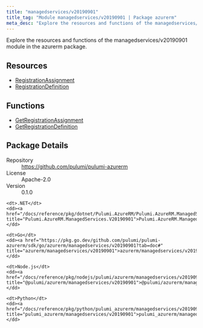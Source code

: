 ```yaml
---
title: "managedservices/v20190901"
title_tag: "Module managedservices/v20190901 | Package azurerm"
meta_desc: "Explore the resources and functions of the managedservices/v20190901 module in the azurerm package."
---
```


<!-- WARNING: this file was generated by Pulumi Docs Generator. -->
<!-- Do not edit by hand unless you're certain you know what you are doing! -->

Explore the resources and functions of the managedservices/v20190901 module in the azurerm package.

<h2 id="resources">Resources</h2>
<ul class="api">
    <li><a href="registrationassignment" title="RegistrationAssignment"><span class="symbol resource"></span>RegistrationAssignment</a></li>
    <li><a href="registrationdefinition" title="RegistrationDefinition"><span class="symbol resource"></span>RegistrationDefinition</a></li>
</ul>

<h2 id="functions">Functions</h2>
<ul class="api">
    <li><a href="getregistrationassignment" title="GetRegistrationAssignment"><span class="symbol function"></span>GetRegistrationAssignment</a></li>
    <li><a href="getregistrationdefinition" title="GetRegistrationDefinition"><span class="symbol function"></span>GetRegistrationDefinition</a></li>
</ul>

<h2 id="package-details">Package Details</h2>
<dl class="package-details">
	<dt>Repository</dt>
	<dd><a href="https://github.com/pulumi/pulumi-azurerm">https://github.com/pulumi/pulumi-azurerm</a></dd>
	<dt>License</dt>
	<dd>Apache-2.0</dd>
	<dt>Version</dt>
	<dd>0.1.0</dd>
</dl>



<dl class="tabular">

    <dt>.NET</dt>
    <dd><a href="/docs/reference/pkg/dotnet/Pulumi.AzureRM/Pulumi.AzureRM.ManagedServices.V20190901.html" title="Pulumi.AzureRM.ManagedServices.V20190901">Pulumi.AzureRM.ManagedServices.V20190901</a></dd>

    <dt>Go</dt>
    <dd><a href="https://pkg.go.dev/github.com/pulumi/pulumi-azurerm/sdk/go/azurerm/managedservices/v20190901?tab=doc#" title="azurerm/managedservices/v20190901">azurerm/managedservices/v20190901</a></dd>

    <dt>Node.js</dt>
    <dd><a href="/docs/reference/pkg/nodejs/pulumi/azurerm/managedservices/v20190901/#" title="@pulumi/azurerm/managedservices/v20190901">@pulumi/azurerm/managedservices/v20190901</a></dd>

    <dt>Python</dt>
    <dd><a href="/docs/reference/pkg/python/pulumi_azurerm/managedservices/v20190901" title="pulumi_azurerm/managedservices/v20190901">pulumi_azurerm/managedservices/v20190901</a></dd>

</dl>

